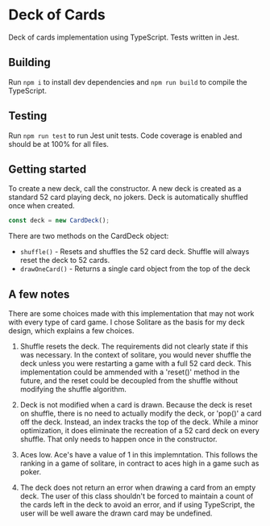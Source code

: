 # Deck of Cards

Deck of cards implementation using TypeScript. Tests written in Jest.

## Building

Run `npm i` to install dev dependencies and `npm run build` to compile the TypeScript.

## Testing

Run `npm run test` to run Jest unit tests. Code coverage is enabled and should be at 100% for all files.

## Getting started

To create a new deck, call the constructor. A new deck is created as a standard 52 card playing deck, no jokers. Deck is automatically shuffled once when created.

```JavaScript
const deck = new CardDeck();
```

There are two methods on the CardDeck object:

- `shuffle()` - Resets and shuffles the 52 card deck. Shuffle will always reset the deck to 52 cards.
- `drawOneCard()` - Returns a single card object from the top of the deck

## A few notes

There are some choices made with this implementation that may not work with every type of card game. I chose Solitare as the basis for my deck design, which explains a few choices.

1. Shuffle resets the deck. The requirements did not clearly state if this was necessary. In the context of solitare, you would never shuffle the deck unless you were restarting a game with a full 52 card deck. This implementation could be ammended with a 'reset()' method in the future, and the reset could be decoupled from the shuffle without modifying the shuffle algorithm.

2. Deck is not modified when a card is drawn. Because the deck is reset on shuffle, there is no need to actually modify the deck, or 'pop()' a card off the deck. Instead, an index tracks the top of the deck. While a minor optimization, it does eliminate the recreation of a 52 card deck on every shuffle. That only needs to happen once in the constructor.

3. Aces low. Ace's have a value of 1 in this implemntation. This follows the ranking in a game of solitare, in contract to aces high in a game such as poker.

4. The deck does not return an error when drawing a card from an empty deck. The user of this class shouldn't be forced to maintain a count of the cards left in the deck to avoid an error, and if using TypeScript, the user will be well aware the drawn card may be undefined.

